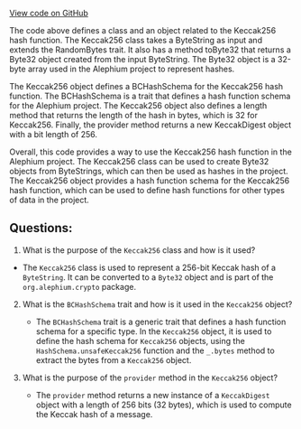 [View code on GitHub](https://github.com/alephium/alephium/blob/master/crypto/src/main/scala/org/alephium/crypto/Keccak256.scala)

The code above defines a class and an object related to the Keccak256 hash function. The Keccak256 class takes a ByteString as input and extends the RandomBytes trait. It also has a method toByte32 that returns a Byte32 object created from the input ByteString. The Byte32 object is a 32-byte array used in the Alephium project to represent hashes.

The Keccak256 object defines a BCHashSchema for the Keccak256 hash function. The BCHashSchema is a trait that defines a hash function schema for the Alephium project. The Keccak256 object also defines a length method that returns the length of the hash in bytes, which is 32 for Keccak256. Finally, the provider method returns a new KeccakDigest object with a bit length of 256.

Overall, this code provides a way to use the Keccak256 hash function in the Alephium project. The Keccak256 class can be used to create Byte32 objects from ByteStrings, which can then be used as hashes in the project. The Keccak256 object provides a hash function schema for the Keccak256 hash function, which can be used to define hash functions for other types of data in the project.
## Questions: 
 1. What is the purpose of the `Keccak256` class and how is it used?
   - The `Keccak256` class is used to represent a 256-bit Keccak hash of a `ByteString`. It can be converted to a `Byte32` object and is part of the `org.alephium.crypto` package.
   
2. What is the `BCHashSchema` trait and how is it used in the `Keccak256` object?
   - The `BCHashSchema` trait is a generic trait that defines a hash function schema for a specific type. In the `Keccak256` object, it is used to define the hash schema for `Keccak256` objects, using the `HashSchema.unsafeKeccak256` function and the `_.bytes` method to extract the bytes from a `Keccak256` object.
   
3. What is the purpose of the `provider` method in the `Keccak256` object?
   - The `provider` method returns a new instance of a `KeccakDigest` object with a length of 256 bits (32 bytes), which is used to compute the Keccak hash of a message.